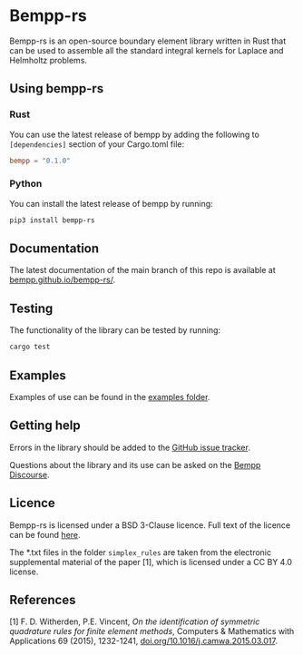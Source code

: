 # Bempp-rs

Bempp-rs is an open-source boundary element library written in Rust that can be used to assemble all the standard integral
kernels for Laplace and Helmholtz problems.

## Using bempp-rs
### Rust
You can use the latest release of bempp by adding the following to `[dependencies]` section of your Cargo.toml file:

```toml
bempp = "0.1.0"
```

### Python
You can install the latest release of bempp by running:

```bash
pip3 install bempp-rs
```


## Documentation
The latest documentation of the main branch of this repo is available at [bempp.github.io/bempp-rs/](https://bempp.github.io/bempp-rs/).

## Testing
The functionality of the library can be tested by running:
```bash
cargo test
```

## Examples
Examples of use can be found in the [examples folder](examples/).

## Getting help
Errors in the library should be added to the [GitHub issue tracker](https://github.com/bempp/bempp-rs/issues).

Questions about the library and its use can be asked on the [Bempp Discourse](https://bempp.discourse.group).

## Licence
Bempp-rs is licensed under a BSD 3-Clause licence. Full text of the licence can be found [here](LICENSE.md).

The *.txt files in the folder `simplex_rules` are taken from the electronic supplemental material of the paper [1],
which is licensed under a CC BY 4.0 license.

## References
[1] F. D. Witherden, P.E. Vincent, *On the identification of symmetric quadrature rules for finite element methods*,
    Computers & Mathematics with Applications 69 (2015), 1232-1241,
    [doi.org/10.1016/j.camwa.2015.03.017](https://doi.org/10.1016/j.camwa.2015.03.017).


